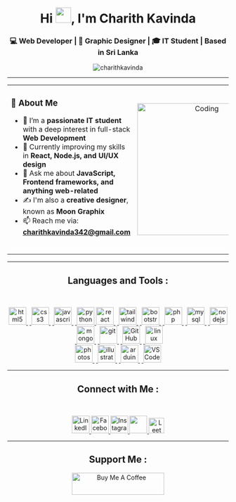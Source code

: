 <h1 align="center">Hi <img src="https://media.giphy.com/media/hvRJCLFzcasrR4ia7z/giphy.gif" width="35">, I'm Charith Kavinda</h1>
<h3 align="center">💻 Web Developer | 🎨 Graphic Designer | 🎓 IT Student | Based in Sri Lanka</h3>

<p align="center">
  <img src="https://komarev.com/ghpvc/?username=charithkavinda&label=Profile%20views&color=0e75b6&style=flat" alt="charithkavinda" />
</p>

---
<table align="center">
<tr border="none">
<td width="50%" align="left">

  ### 🚀 About Me

- 🎯 I’m a **passionate IT student** with a deep interest in full-stack **Web Development**  
- 🌱 Currently improving my skills in **React, Node.js, and UI/UX design**  
- 💬 Ask me about **JavaScript, Frontend frameworks, and anything web-related**  
- ✍️ I'm also a **creative designer**, known as **Moon Graphix**  
- 📫 Reach me via: **charithkavinda342@gmail.com**
<br>

</td>
<td width="50%" align="center">

  <img align="center" alt="Coding" width="300" src="https://github.com/7oSkaaa/7oSkaaa/blob/main/Images/Right_Side.gif?raw=true">

  
  </td>
</tr>
</table>

---

<h2 align="center">Languages and Tools :</h2><br>

<p align="center"><a href="https://www.w3.org/html/" target="_blank" rel="noreferrer"> <img src="https://github.com/Scar1109/skill-icons/blob/main/icons/HTML.svg" alt="html5" width="40" height="40"/> </a>&nbsp<a href="https://www.w3schools.com/css/" target="_blank" rel="noreferrer"> <img src="https://github.com/Scar1109/skill-icons/blob/main/icons/CSS.svg" alt="css3" width="40" height="40"/> </a>&nbsp<a href="https://developer.mozilla.org/en-US/docs/Web/JavaScript" target="_blank" rel="noreferrer"> <img src="https://github.com/Scar1109/skill-icons/blob/main/icons/JavaScript.svg" alt="javascript" width="40" height="40"/> </a>&nbsp<a href="https://www.python.org" target="_blank" rel="noreferrer"> <img src="https://github.com/Scar1109/skill-icons/blob/main/icons/Python-Dark.svg" alt="python" width="40" height="40"/> </a><a href="https://reactjs.org/" target="_blank" rel="noreferrer"> <img src="https://github.com/Scar1109/skill-icons/blob/main/icons/React-Dark.svg" alt="react" width="40" height="40"/> </a>&nbsp<a href="https://tailwindcss.com/" target="_blank" rel="noreferrer"> <img src="https://github.com/Scar1109/skill-icons/blob/main/icons/TailwindCSS-Dark.svg" alt="tailwind" width="40" height="40"/> </a>&nbsp<a href="https://getbootstrap.com" target="_blank" rel="noreferrer"> <img src="https://github.com/Scar1109/skill-icons/blob/main/icons/Bootstrap.svg" alt="bootstrap" width="40" height="40"/> </a>&nbsp<a href="https://www.php.net" target="_blank" rel="noreferrer"> <img src="https://github.com/Scar1109/skill-icons/blob/main/icons/PHP-Dark.svg" alt="php" width="40" height="40"/> </a>&nbsp<a href="https://www.mysql.com/" target="_blank" rel="noreferrer"> <img src="https://github.com/Scar1109/skill-icons/blob/main/icons/MySQL-Dark.svg" alt="mysql" width="40" height="40"/> </a>&nbsp<a href="https://nodejs.org" target="_blank" rel="noreferrer"> <img src="https://github.com/Scar1109/skill-icons/blob/main/icons/NodeJS-Dark.svg" alt="nodejs" width="40" height="40"/> </a>&nbsp<a href="https://www.mongodb.com/" target="_blank" rel="noreferrer"> <img src="https://github.com/Scar1109/skill-icons/blob/main/icons/MongoDB.svg" alt="mongodb" width="40" height="40"/> </a>&nbsp<a href="https://git-scm.com/" target="_blank" rel="noreferrer"> <img src="https://github.com/Scar1109/skill-icons/blob/main/icons/Git.svg" alt="git" width="40" height="40"/> </a>&nbsp<a href="https://github.com/" target="_blank" rel="noreferrer"> <img src="https://github.com/Scar1109/skill-icons/blob/main/icons/Github-Dark.svg" alt="GitHub" width="40" height="40"/> </a>&nbsp<a href="https://www.linux.org/" target="_blank" rel="noreferrer"> <img src="https://github.com/Scar1109/skill-icons/blob/main/icons/Linux-Dark.svg" alt="linux" width="40" height="40"/> </a><br><a href="https://www.photoshop.com/en" target="_blank" rel="noreferrer"> <img src="https://github.com/Scar1109/skill-icons/blob/main/icons/Photoshop.svg" alt="photoshop" width="40" height="40"/> </a>&nbsp<a href="https://www.adobe.com/in/products/illustrator.html" target="_blank" rel="noreferrer"> <img src="https://github.com/Scar1109/skill-icons/blob/main/icons/Illustrator.svg" alt="illustrator" width="40" height="40"/> </a>&nbsp<a href="https://www.arduino.cc/" target="_blank" rel="noreferrer"> <img src="https://github.com/Scar1109/skill-icons/blob/main/icons/Arduino.svg" alt="arduino" width="40" height="40"/> </a>&nbsp<a href="https://vscode.dev/" target="_blank" rel="noreferrer"> <img src="https://github.com/Scar1109/skill-icons/blob/main/icons/VSCode-Dark.svg" alt="VSCode" width="40" height="40"/> </a></p>

<!--<h3 align="center">My Statistics:</h3>
<p align="center">
<table align="center">
<tr border="none">
<td width="50%" align="center">
  
  <img  align="center"  src="https://github-readme-stats.vercel.app/api?username=charithkavinda&show_icons=true&theme=github_dark&rank_icon=github&hide=issues&custom_title=Charith's%20GitHub%20Stats" />
  <br></br>
  <img  title="🔥 Get streak stats for your profile at git.io/streak-stats" alt="Mark streak" src="https://github-readme-streak-stats.herokuapp.com/?user=Scar1109&theme=dark&hide_border=false" /> 
</td>
<td width="50%" align="center">

  <img  align="center"  src="https://github-readme-stats.anuraghazra1.vercel.app/api/top-langs/?username=Scar1109&theme=dark&hide_border=false&no-bg=true&no-frame=true&langs_count=10"/>
  
  </td>
</tr>
</table>-->

---

<h2 align="center">Connect with Me :</h2><br>

<p align="center">
  <a href="https://linkedin.com/in/charithkavinda001" target="_blank">
    <img src="https://github.com/Scar1109/skill-icons/blob/59059d9d1a2c092696dc66e00931cc1181a4ce1f/icons/LinkedIn.svg" alt="LinkedIn" height="40"/>
  </a>
  <a href="https://fb.com/charithkavinda001" target="_blank">
    <img src="https://raw.githubusercontent.com/rahuldkjain/github-profile-readme-generator/master/src/images/icons/Social/facebook.svg" alt="Facebook" height="40"/>
  </a>
  <a href="https://instagram.com/charithkavinda001" target="_blank">
    <img src="https://github.com/Scar1109/skill-icons/blob/59059d9d1a2c092696dc66e00931cc1181a4ce1f/icons/Instagram.svg" alt="Instagram" height="40"/>
  </a>
  <a href="https://www.hackerrank.com/charithkavinda31" target="_blank">
    <img src="https://raw.githubusercontent.com/rahuldkjain/github-profile-readme-generator/master/src/images/icons/Social/hackerrank.svg" height="40"/>
  </a>
  <a href="https://leetcode.com/charithkavinda001" target="_blank">
    <img src="https://raw.githubusercontent.com/rahuldkjain/github-profile-readme-generator/master/src/images/icons/Social/leet-code.svg" alt="LeetCode" height="35"/>
  </a>
</p>





<!--### 🛠️ Tech Stack & Tools

<p align="center">
  <img src="https://skillicons.dev/icons?i=html,css,js,bootstrap,tailwind,react,nodejs,mongodb,mysql,php,python,git,github,linux" />
</p>

<p align="center">
  <img src="https://skillicons.dev/icons?i=ai,ps,arduino,vscode" />
</p>

---

### 📊 GitHub Stats

<p align="center">
  <img src="https://github-readme-stats.vercel.app/api?username=charithkavinda&show_icons=true&theme=tokyonight" alt="GitHub Stats" height="180"/>
</p>



---

### 🔥 GitHub Contribution Graph

<p align="center">
  <img src="https://github-readme-activity-graph.vercel.app/graph?username=charithkavinda&theme=tokyo-night&area=true" alt="Contribution Graph"/>
</p>



### 💡 Fun Fact

> "I code with creativity & design with logic — blending both as **Moon Graphix** 🌓"-->

---

<h2 align="center">Support Me :</h2>

<p align="center">
  <a href="https://www.buymeacoffee.com/charith_kavinda" target="_blank">
    <img src="https://cdn.buymeacoffee.com/buttons/v2/default-yellow.png" height="50" width="210" alt="Buy Me A Coffee" />
  </a>
</p>
